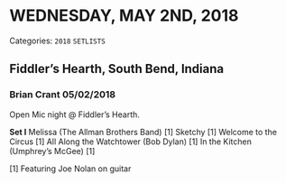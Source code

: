 # WEDNESDAY, MAY 2ND, 2018
Categories: `2018` `SETLISTS`

## Fiddler’s Hearth, South Bend, Indiana

### Brian Crant 05/02/2018

Open Mic night @ Fiddler’s Hearth.

**Set I**
Melissa (The Allman Brothers Band) [1]
Sketchy [1]
Welcome to the Circus [1]
All Along the Watchtower (Bob Dylan) [1]
In the Kitchen (Umphrey’s McGee) [1]

[1] Featuring Joe Nolan on guitar

